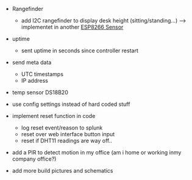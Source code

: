 + Rangefinder 
    + add I2C rangefinder to display desk height (sitting/standing...) --> implementet in another [ESP8266 Sensor](https://github.com/SebastianWalker/ESP8266-D1-mini-SPLUNK-HEC)

+ uptime
    + sent uptime in seconds since controller restart

- send meta data 
    - UTC timestamps
    + IP address

- temp sensor DS18B20

+ use config settings instead of hard coded stuff

- implement reset function in code
    - log reset event/reason to splunk
    - reset over web interface button input
    - reset if DHT11 readings are way off.. 

- add a PIR to detect motion in my office (am i home or working inmy company office?)

- add more build pictures and schematics

